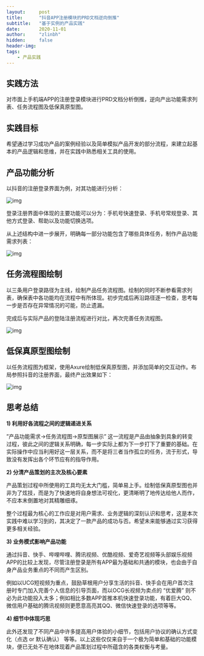 ```yaml
---
layout:     post
title:      "抖音APP注册模块的PRD文档逆向倒推"
subtitle:   "基于实例的产品实践"
date:       2020-11-01
author:     "zlinbh"
hidden:		false
header-img: 
tags:
    - 产品实践
---
```


## 实践方法

对市面上手机端APP的注册登录模块进行PRD文档分析倒推，逆向产出功能需求列表、任务流程图及低保真原型图。

## 实践目标

希望通过学习成功产品的案例经验以及简单模拟产品开发的部分流程，来建立起基本的产品逻辑和思维，并在实践中熟悉相关工具的使用。

## 产品功能分析

以抖音的注册登录界面为例，对其功能进行分析：

![img](https://img.imgdb.cn/item/6003d20b3ffa7d37b36873b3.jpg)

登录注册界面中体现的主要功能可以分为：手机号快速登录、手机号常规登录、其他方式登录、帮助以及功能切换选项。

从上述结构中进一步展开，明确每一部分功能包含了哪些具体任务，制作产品功能需求列表：

![img](https://img.imgdb.cn/item/6003d20b3ffa7d37b36873b9.jpg)

## 任务流程图绘制

以三条用户登录路径为主线，绘制产品任务流程图。绘制的同时不断参看需求列表，确保表中各功能均在流程中有所体现。初步完成后再沿路径逐一检查，思考每一步是否存在异常情况的可能，防止遗漏。

完成后与实际产品的登陆注册流程进行对比，再次完善任务流程图。

![img](https://img.imgdb.cn/item/6003d20b3ffa7d37b36873b6.jpg)

## 低保真原型图绘制

以任务流程图为框架，使用Axure绘制低保真原型图，并添加简单的交互动作。布局参照抖音的注册界面，最终产出效果如下：

![img](https://img.imgdb.cn/item/6003d20b3ffa7d37b36873bd.jpg)

## 思考总结

**1) 利用好各流程之间的逻辑递进关系**

 ”产品功能需求→任务流程图→原型图展示” 这一流程是产品由抽象到具象的转变过程，彼此之间的逻辑关系明确，每一步实际上都为下一步打下了重要的基础。在实际操作中应当利用好这一层关系，而不是将三者当作孤立的任务，流于形式，导致没有发挥出各个环节应有的指导作用。

**2) 分清产品策划的主次及核心要素**

产品策划过程中所使用的工具均无太大门槛，简单易上手。绘制低保真原型图也并非为了炫技，而是为了快速地将自身想法可视化，更清晰明了地传达给他人而作，不应本末倒置地对其精雕细琢。

整个过程最为核心的工作应是对用户需求、业务逻辑的深刻认识和思考，这是本次实践中难以学习到的，其决定了一款产品的成功与否。希望未来能够通过实习获得更多相关经验。

**3) 业务模式影响产品功能**

通过抖音、快手、哔哩哔哩、腾讯视频、优酷视频、爱奇艺视频等头部娱乐视频APP的比较上发现，尽管注册登录是所有APP最为基础和共通的模块，也会由于自身产品业务重点的不同而产生区别。

例如以UCG短视频为重点，鼓励草根用户分享生活的抖音、快手会在用户首次注册时专门加入完善个人信息的引导页面，而以OCG长视频为卖点的 “优爱腾” 则不必为此功能投入太多；例如相比多数APP首推本机快速登录功能，有着巨大QQ、微信用户基础的腾讯视频则更愿意高亮其QQ、微信快速登录的选项等等。

**4) 细节中体现巧思**

此外还发现了不同产品中许多提高用户体验的小细节，包括用户协议的确认方式变化（点选 or 默认确认） 等等。以上这些仅仅来自于一个极为简单和基础的功能模块，便已无处不在地体现着产品策划过程中所蕴含的各类权衡与考量。